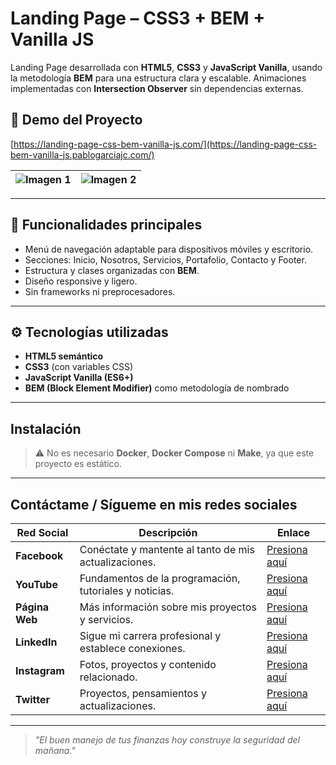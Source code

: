 # Landing Page – CSS3 + BEM + Vanilla JS

Landing Page desarrollada con **HTML5**, **CSS3** y **JavaScript Vanilla**, usando la metodología **BEM** para una estructura clara y escalable. Animaciones implementadas con **Intersection Observer** sin dependencias externas.

## 🚀 Demo del Proyecto

[https://landing-page-css-bem-vanilla-js.com/](https://landing-page-css-bem-vanilla-js.pablogarciajc.com/)

| ![Imagen 1](https://pablogarciajc.com/wp-content/uploads/2025/07/landing-page-css-bem_1.webp) | ![Imagen 2](https://pablogarciajc.com/wp-content/uploads/2025/07/landing-page-css-bem_2.webp) |
|-----------|-----------|

---

## 📌 Funcionalidades principales

- Menú de navegación adaptable para dispositivos móviles y escritorio.
- Secciones: Inicio, Nosotros, Servicios, Portafolio, Contacto y Footer.
- Estructura y clases organizadas con **BEM**.
- Diseño responsive y ligero.
- Sin frameworks ni preprocesadores.

---

## ⚙️ Tecnologías utilizadas

- **HTML5 semántico**
- **CSS3** (con variables CSS)
- **JavaScript Vanilla (ES6+)**
- **BEM (Block Element Modifier)** como metodología de nombrado

---

## Instalación

> ⚠️ No es necesario **Docker**, **Docker Compose** ni **Make**, ya que este proyecto es estático.

---

## Contáctame / Sígueme en mis redes sociales

| Red Social   | Descripción                                              | Enlace                   |
|--------------|----------------------------------------------------------|--------------------------|
| **Facebook** | Conéctate y mantente al tanto de mis actualizaciones.    | [Presiona aquí](https://www.facebook.com/PabloGarciaJC) |
| **YouTube**  | Fundamentos de la programación, tutoriales y noticias.   | [Presiona aquí](https://www.youtube.com/@pablogarciajc)     |
| **Página Web** | Más información sobre mis proyectos y servicios.        | [Presiona aquí](https://pablogarciajc.com/)              |
| **LinkedIn** | Sigue mi carrera profesional y establece conexiones.     | [Presiona aquí](https://www.linkedin.com/in/pablogarciajc) |
| **Instagram**| Fotos, proyectos y contenido relacionado.                 | [Presiona aquí](https://www.instagram.com/pablogarciajc) |
| **Twitter**  | Proyectos, pensamientos y actualizaciones.                | [Presiona aquí](https://x.com/PabloGarciaJC?t=lct1gxvE8DkqAr8dgxrHIw&s=09)   |

---
> _"El buen manejo de tus finanzas hoy construye la seguridad del mañana."_
